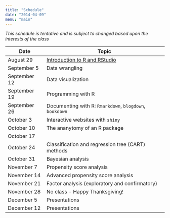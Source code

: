 ```yaml
---
title: "Schedule"
date: "2014-04-09"
menu: "main"
---
```


*This schedule is tentative and is subject to changed based upon the interests of the class*
	
Date          | Topic
--------------|----------------------------------------------------------------
August 29     | [Introduction to R and RStudio](/r/intror/)
September 5   | Data wrangling
September 12  | Data visualization
September 19  | Programming with R
September 26  | Documenting with R: `Rmarkdown`, `blogdown`, `bookdown`
October 3     | Interactive websites with `shiny`
October 10    | The ananytomy of an R package
October 17    | 
October 24    | Classification and regression tree (CART) methods
October 31    | Bayesian analysis
November 7    | Propensity score analysis
November 14   | Advanced propensity score analysis
November 21   | Factor analysis (exploratory and confirmatory)
November 28   | No class - Happy Thanksgiving!
December 5    | Presentations
December 12   | Presentations

